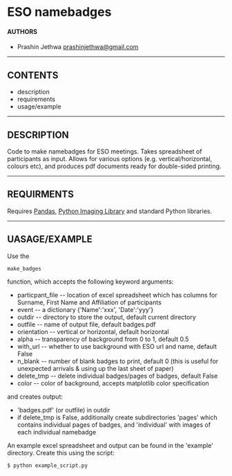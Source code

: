 ESO namebadges
====

#### AUTHORS

* Prashin Jethwa <prashinjethwa@gmail.com>

-------------------------------------------------------------------------------

CONTENTS
--------

* description
* requirements
* usage/example

-------------------------------------------------------------------------------

## DESCRIPTION

Code to make namebadges for ESO meetings. Takes spreadsheet of participants as input. Allows for various options (e.g. vertical/horizontal, colours etc), and produces pdf documents ready for double-sided printing.

-------------------------------------------------------------------------------

## REQUIRMENTS

Requires [Pandas](https://pandas.pydata.org/), [Python Imaging Library](https://pillow.readthedocs.io/en/stable/) and standard Python libraries.

-------------------------------------------------------------------------------

## UASAGE/EXAMPLE

Use the

    make_badges

function, which accepts the following keyword arguments:

* particpant_file -- location of excel spreadsheet which has columns for Surname, First Name and Affiliation of participants
* event -- a dictionary {'Name':'xxx', 'Date':'yyy'}
* outdir -- directory to store the output, default current directory
* outfile -- name of output file, default badges.pdf
* orientation -- vertical or horizontal, default horizontal
* alpha -- transparency of background from 0 to 1, default 0.5
* with_url -- whether to use background with ESO url and name, default False
* n_blank -- number of blank badges to print, default 0 (this is useful for unexpected arrivals & using up the last sheet of paper)
* delete_tmp -- delete individual badges/pages of badges, default False
* color -- color of background, accepts matplotlib color specification

and creates output:

* 'badges.pdf' (or outfile) in outdir
* if delete_tmp is False, additionally create subdirectories 'pages' which contains individual pages of badges, and 'individual' with images of each individual namebadge

An example excel spreadsheet and output can be found in the 'example' directory. Create this using the script:

    $ python example_script.py
